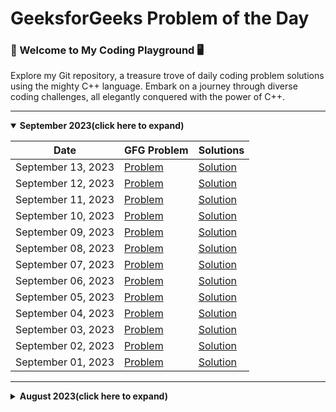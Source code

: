 # GeeksforGeeks Problem of the Day
### 🚀 Welcome to My Coding Playground 🖥️
Explore my Git repository, a treasure trove of daily coding problem solutions using the mighty C++ language. Embark on a journey through diverse coding challenges, all elegantly conquered with the power of C++.

---
<details open>
<summary><strong>September 2023(click here to expand)</strong></summary>

| Date               | GFG Problem                                                                                          | Solutions                                     |
| ------------------ | ---------------------------------------------------------------------------------------------------- | --------------------------------------------- |
| September 13, 2023 | [Problem](https://practice.geeksforgeeks.org/problems/largest-number-possible5028/1)                 | [Solution](./september-2023/13-september.cpp) |
| September 12, 2023 | [Problem](https://practice.geeksforgeeks.org/problems/perfect-numbers3207/1)                         | [Solution](./september-2023/12-september.cpp) |
| September 11, 2023 | [Problem](https://practice.geeksforgeeks.org/problems/lucky-numbers2911/1)                           | [Solution](./september-2023/11-september.cpp) |
| September 10, 2023 | [Problem](https://practice.geeksforgeeks.org/problems/insert-a-node-in-a-bst/1)                      | [Solution](./september-2023/10-september.cpp) |
| September 09, 2023 | [Problem](https://practice.geeksforgeeks.org/problems/kth-largest-element-in-bst/1)                  | [Solution](./september-2023/09-september.cpp) |
| September 08, 2023 | [Problem](https://practice.geeksforgeeks.org/problems/binary-tree-to-bst/1)                          | [Solution](./september-2023/08-september.cpp) |
| September 07, 2023 | [Problem](https://practice.geeksforgeeks.org/problems/minimum-multiplications-to-reach-end/1)        | [Solution](./september-2023/07-september.cpp) |
| September 06, 2023 | [Problem](https://practice.geeksforgeeks.org/problems/print-adjacency-list-1587115620/1)             | [Solution](./september-2023/06-september.cpp) |
| September 05, 2023 | [Problem](https://practice.geeksforgeeks.org/problems/print-adjacency-list-1587115620/1)             | [Solution](./september-2023/05-september.cpp) |
| September 04, 2023 | [Problem](https://practice.geeksforgeeks.org/problems/replace-os-with-xs0052/1)                      | [Solution](./september-2023/04-september.cpp) |
| September 03, 2023 | [Problem](https://practice.geeksforgeeks.org/problems/check-if-tree-is-isomorphic/1)                 | [Solution](./september-2023/03-september.cpp) |
| September 02, 2023 | [Problem](https://practice.geeksforgeeks.org/problems/leaf-under-budget/1)                           | [Solution](./september-2023/02-september.cpp) |
| September 01, 2023 | [Problem](https://practice.geeksforgeeks.org/problems/leftmost-and-rightmost-nodes-of-binary-tree/1) | [Solution](./september-2023/01-september.cpp) |

</details>

---

<details>
<summary><strong>August 2023(click here to expand)</strong></summary>


| Date            | GFG Problem                                                                                               | Solutions                                   |
| --------------- | --------------------------------------------------------------------------------------------------------- | ------------------------------------------- |
| August 31, 2023 | [Problem](https://practice.geeksforgeeks.org/problems/avl-tree-deletion/1)                                | [Solution](./august-2023/31-august.cpp)     |
| August 30, 2023 | [Problem](https://practice.geeksforgeeks.org/problems/delete-a-node-in-single-linked-list/1)              | [Solution](./august-2023/30-august.cpp)     |
| August 29, 2023 | [Problem](https://practice.geeksforgeeks.org/problems/delete-nodes-having-greater-value-on-right/1)       | [Solution](./august-2023/29-august.cpp)     |
| August 28, 2023 | [Problem](https://practice.geeksforgeeks.org/problems/remove-duplicate-element-from-sorted-linked-list/1) | [Solution](./august-2023/28-august.cpp)     |
| August 27, 2023 | [Problem](https://practice.geeksforgeeks.org/problems/reverse-a-string/1)                                 | [Solution](./august-2023/27-august.cpp)     |
| August 25, 2023 | [Problem](https://practice.geeksforgeeks.org/problems/palindrome-string0817/1)                            | [Solution](./august-2023/25-august.cpp)     |
| August 24, 2023 | [Problem](https://practice.geeksforgeeks.org/problems/multiply-two-strings/1)                             | [Solution](./august-2023/24-august.cpp)     |
| August 23, 2023 | [Problem](https://practice.geeksforgeeks.org/problems/find-the-string-in-grid0111/1)                      | [Solution](./august-2023/23-august.cpp)     |
| August 22, 2023 | [Problem](https://practice.geeksforgeeks.org/problems/make-matrix-beautiful-1587115620/1)                 | [Solution](./august-2023/22-august.cpp)     |
| August 21, 2023 | [Problem](https://practice.geeksforgeeks.org/problems/surround-the-1s2505/1)                              | [Solution](./august-2023/21-august.cpp)     |
| August 20, 2023 | [Problem](https://practice.geeksforgeeks.org/problems/number-of-occurrence2259/1)                         | [Solution 1](./august-2023/20-august_1.cpp) |
|                 |                                                                                                           | [Solution 2](./august-2023/20-august_2.cpp) |
| August 19, 2023 | [Problem](https://practice.geeksforgeeks.org/problems/subarray-with-given-sum-1587115621/1)               | [Solution](./august-2023/19-august_2.cpp)   |
| August 18, 2023 | [Problem](https://practice.geeksforgeeks.org/problems/leaders-in-an-array-1587115620/1)                   | [Solution](./august-2023/18-august.cpp)     |
| August 17, 2023 | [Problem](https://practice.geeksforgeeks.org/problems/next-smallest-palindrome4740/1)                     | [Solution](./august-2023/17-august.cpp)     |
| August 16, 2023 | [Problem](https://practice.geeksforgeeks.org/problems/nth-catalan-number0817/1)                           | [Solution](./august-2023/16-august.cpp)     |
| August 15, 2023 | [Problem](https://practice.geeksforgeeks.org/problems/flip-bits0240/1)                                    | [Solution](./august-2023/15-august.cpp)     |
| August 14, 2023 | [Problem](https://practice.geeksforgeeks.org/problems/finding-the-numbers0215/1)                          | [Solution](./august-2023/14-august.cpp)     |
| August 13, 2023 | [Problem](https://practice.geeksforgeeks.org/problems/nth-fibonacci-number1335/1)                         | [Solution 1](./august-2023/13-august_1.cpp) |
|                 |                                                                                                           | [Solution 2](./august-2023/13-august_2.cpp) |
| August 12, 2023 | [Problem](https://practice.geeksforgeeks.org/problems/longest-increasing-subsequence-1587115620/1)        | [Solution](./august-2023/12-august.cpp)     |
| August 11, 2023 | [Problem](https://practice.geeksforgeeks.org/problems/coin-change2448/1)                                  | [Solution](./august-2023/11-august.cpp)     |
| August 10, 2023 | [Problem](https://practice.geeksforgeeks.org/problems/longest-common-subsequence-1587115620/1)            | [Solution](./august-2023/10-august.cpp)     |
| August 06, 2023 | [Problem](https://practice.geeksforgeeks.org/problems/permutations-of-a-given-string-1587115620/1)        | [Solution 1](./august-2023/06-august_1.cpp) |
|                 |                                                                                                           | [Solution 2](./august-2023/06-august_2.cpp) |
| August 05, 2023 | [Problem](https://practice.geeksforgeeks.org/problems/chocolate-distribution-problem3825/1)               | [Solution](./august-2023/05-august.cpp)     |
| August 04, 2023 | [Problem](https://practice.geeksforgeeks.org/problems/reverse-a-stack/1)                                  | [Solution](./august-2023/04-august.cpp)     |

</details>
